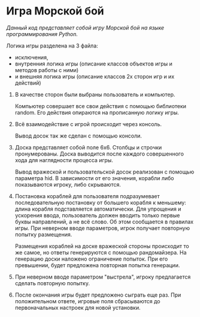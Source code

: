 # Игра Морской бой

*Данный код представляет собой игру Морской бой на языке программирования Python.*

Логика игры разделена на 3 файла: 
- исключения, 
- внутренния логика игры (описание классов объектов игры и методов работы с ними) 
- и внешняя логика игры (описание классов 2х сторон игр и их действий)

1) В качестве сторон были выбраны пользователь и компьютер.

    Компьютер совершает все свои действия с помощью библиотеки random. Его действия опираются на прописанную логику игры.

2) Всё взаимодействие с игрой происходит через консоль.

   Вывод досок так же сделан с помощью консоли.

4) Доска представляет собой поле 6х6. Столбцы и строчки пронумерованы. Доска выводится после каждого совершенного хода для наглядности процесса игры.

    Вывод вражеской и пользовательской досок реализован с помощью параметра hid. В зависимости от его значения, корабли либо показываются игроку, либо скрываются.

5) Постановка кораблей для пользователя подразумевает последовательную постановку от большего корабля к меньшему: длина корабля подставляется автоматически.
Для упрощения и ускорения ввода, пользователь должен вводить только первые буквы направлений, а не всё слово. Об этом сообщается в правилах игры.
При неверном вводе параметров, игрок получает повторную попытку размещения.

    Размещения кораблей на доске вражеской стороны происходит то же самое, но ответы генерируются с помощью рандомайзера. 
    На генерацию доски наложено ограничение попыток. При его превышении, будет предложена повторная попытка генерации.

6) При неверном вводе параметром "выстрела", игроку предлагается сделать повторную попытку.

7) После окончания игры будет предложено сыграть еще раз. При положительном ответе, игровые поля сбрасываются до первоначальных настроек для новой установки.
